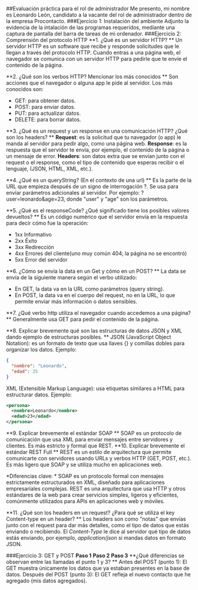 ##Evaluación práctica para el rol de administrador
Me presento, mi nombre es Leonardo León, candidato a la vacante del rol de administrador dentro de la empresa Procontacto.
###Ejercicio 1: Instalación del ambiente
Adjunto la evidencia de la intalación de las programas requeridos, mediante una captura de pantalla del barra de tareas de mi ordenador.
###Ejercicio 2: Comprensión del protocolo HTTP
**1.	¿Qué es un servidor HTTP? **
Un servidor HTTP es un software que recibe y responde solicitudes que le llegan a través del protocolo HTTP. Cuando entras a una página web, el navegador se comunica con un servidor HTTP para pedirle que te envíe el contenido de la página.

**2.	¿Qué son los verbos HTTP? Mencionar los más conocidos
**
Son acciones que el navegador o alguna app le pide al servidor. Los más conocidos son:
- GET: para obtener datos.
- POST: para enviar datos.
- PUT: para actualizar datos.
- DELETE: para borrar datos.

**3.	¿Qué es un request y un response en una comunicación HTTP? ¿Qué son los headers?
**
**Request**: es la solicitud que tu navegador (o app) le manda al servidor para pedir algo, como una página web.
**Response**: es la respuesta que el servidor te envía, por ejemplo, el contenido de la página o un mensaje de error.
**Headers**: son datos extra que se envían junto con el request o el response, como el tipo de contenido que esperas recibir o el lenguaje,  (JSON, HTML, XML, etc.).

**4.	¿Qué es un queryString? (En el contexto de una url)
**
Es la parte de la URL que empieza después de un signo de interrogación ?. Se usa para enviar parámetros adicionales al servidor. Por ejemplo: ?user=leonardo&age=23, donde "user" y "age" son los parámetros.


**5.	¿Qué es el responseCode? ¿Qué significado tiene los posibles valores devueltos?
**
Es un código numérico que el servidor envía en la respuesta para decir cómo fue la operación:
- 1xx Informativo
- 2xx Éxito
- 3xx Redirección
- 4xx Errores del cliente(uno muy común 404; la página no se encontró)
- 5xx Error del servidor


**6.	¿Cómo se envía la data en un Get y cómo en un POST? 
**
La data se envía de la siguiente manera según el verbo utilizado:
- En GET, la data va en la URL como parámetros (query string).
- En POST, la data va en el cuerpo del request, no en la URL, lo que permite enviar más información o datos sensibles.

**7.	¿Qué verbo http utiliza el navegador cuando accedemos a una página?
**
Generalmente usa GET para pedir el contenido de la página.

**8.	Explicar brevemente qué son las estructuras de datos JSON y XML dando ejemplo de estructuras posibles.
**
JSON (JavaScript Object Notation): es un formato de texto que usa llaves {} y comillas dobles para organizar los datos. Ejemplo:

```json
{
  "nombre": "Leonardo",
  "edad": 25
}
```
XML (Extensible Markup Language): usa etiquetas similares a HTML para estructurar datos. Ejemplo:

```xml
<persona>
  <nombre>Leonardo</nombre>
  <edad>23</edad>
</persona>
```
**9.	Explicar brevemente el estándar SOAP
**
SOAP es un protocolo de comunicación que usa XML para enviar mensajes entre servidores y clientes. Es más estricto y formal que REST.
**10.	Explicar brevemente el estándar REST Full
**
REST es un estilo de arquitectura que permite comunicarte con servidores usando URLs y verbos HTTP (GET, POST, etc.). Es más ligero que SOAP y se utiliza mucho en aplicaciones web.

*Diferencias clave:
*
SOAP es un protocolo formal con mensajes estrictamente estructurados en XML, diseñado para aplicaciones empresariales complejas.
REST es una arquitectura que usa HTTP y otros estándares de la web para crear servicios simples, ligeros y eficientes, comúnmente utilizados para APIs en aplicaciones web y móviles.


**11.	¿Qué son los headers en un request? ¿Para qué se utiliza el key Content-type en un header?
**
Los headers son como "notas" que envías junto con el request para dar más detalles, como el tipo de datos que estás enviando o recibiendo.
El *Content-Type* le dice al servidor qué tipo de datos estás enviando, por ejemplo, *application/json* si mandas datos en formato JSON.

###Ejercicio 3: GET y POST
**Paso 1**
**Paso 2**
**Paso 3**
**¿Qué diferencias se observan entre las llamadas el punto 1 y 3?
**
Antes del POST (punto 1): El GET muestra únicamente los datos que ya estaban presentes en la base de datos.
Después del POST (punto 3): El GET refleja el nuevo contacto que he agregado (mis datos agregados).
